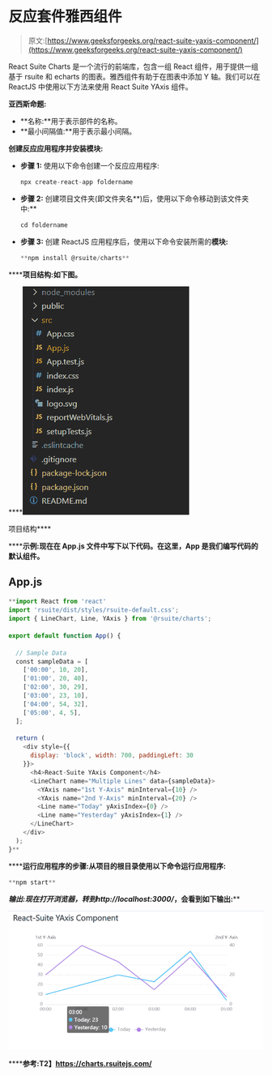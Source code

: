 # 反应套件雅西组件

> 原文:[https://www.geeksforgeeks.org/react-suite-yaxis-component/](https://www.geeksforgeeks.org/react-suite-yaxis-component/)

React Suite Charts 是一个流行的前端库，包含一组 React 组件，用于提供一组基于 rsuite 和 echarts 的图表。雅西组件有助于在图表中添加 Y 轴。我们可以在 ReactJS 中使用以下方法来使用 React Suite YAxis 组件。

**亚西斯命题:**

*   **名称:**用于表示部件的名称。
*   **最小间隔值:**用于表示最小间隔。

**创建反应应用程序并安装模块:**

*   **步骤 1:** 使用以下命令创建一个反应应用程序:

    ```jsx
    npx create-react-app foldername
    ```

*   **步骤 2:** 创建项目文件夹(即文件夹名**)后，使用以下命令移动到该文件夹中:**

    ```jsx
    cd foldername
    ```

*   **步骤 3:** 创建 ReactJS 应用程序后，使用以下命令安装所需的****模块:****

    ```jsx
    **npm install @rsuite/charts**
    ```

******项目结构:**如下图。****

****![](img/f04ae0d8b722a9fff0bd9bd138b29c23.png)

项目结构**** 

******示例:**现在在 **App.js** 文件中写下以下代码。在这里，App 是我们编写代码的默认组件。****

## ****App.js****

```jsx
**import React from 'react'
import 'rsuite/dist/styles/rsuite-default.css';
import { LineChart, Line, YAxis } from '@rsuite/charts';

export default function App() {

  // Sample Data
  const sampleData = [
    ['00:00', 10, 20],
    ['01:00', 20, 40],
    ['02:00', 30, 29],
    ['03:00', 23, 10],
    ['04:00', 54, 32],
    ['05:00', 4, 5],
  ];

  return (
    <div style={{
      display: 'block', width: 700, paddingLeft: 30
    }}>
      <h4>React-Suite YAxis Component</h4>
      <LineChart name="Multiple Lines" data={sampleData}>
        <YAxis name="1st Y-Axis" minInterval={10} />
        <YAxis name="2nd Y-Axis" minInterval={20} />
        <Line name="Today" yAxisIndex={0} />
        <Line name="Yesterday" yAxisIndex={1} />
      </LineChart>
    </div>
  );
}**
```

******运行应用程序的步骤:**从项目的根目录使用以下命令运行应用程序:****

```jsx
**npm start**
```

******输出:**现在打开浏览器，转到***http://localhost:3000/***，会看到如下输出:****

****![](img/4e630d734ae2d093c031b1563845f5a3.png)****

******参考:**T2】https://charts.rsuitejs.com/****